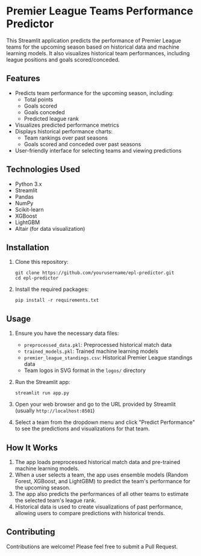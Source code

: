 # Premier League Teams Performance Predictor

This Streamlit application predicts the performance of Premier League teams for the upcoming season based on historical data and machine learning models. It also visualizes historical team performances, including league positions and goals scored/conceded.

## Features

- Predicts team performance for the upcoming season, including:
  - Total points
  - Goals scored
  - Goals conceded
  - Predicted league rank
- Visualizes predicted performance metrics
- Displays historical performance charts:
  - Team rankings over past seasons
  - Goals scored and conceded over past seasons
- User-friendly interface for selecting teams and viewing predictions

## Technologies Used

- Python 3.x
- Streamlit
- Pandas
- NumPy
- Scikit-learn
- XGBoost
- LightGBM
- Altair (for data visualization)

## Installation

1. Clone this repository:
   ```
   git clone https://github.com/yourusername/epl-predictor.git
   cd epl-predictor
   ```

2. Install the required packages:
   ```
   pip install -r requirements.txt
   ```

## Usage

1. Ensure you have the necessary data files:
   - `preprocessed_data.pkl`: Preprocessed historical match data
   - `trained_models.pkl`: Trained machine learning models
   - `premier_league_standings.csv`: Historical Premier League standings data
   - Team logos in SVG format in the `logos/` directory

2. Run the Streamlit app:
   ```
   streamlit run app.py
   ```

3. Open your web browser and go to the URL provided by Streamlit (usually `http://localhost:8501`)

4. Select a team from the dropdown menu and click "Predict Performance" to see the predictions and visualizations for that team.

## How It Works

1. The app loads preprocessed historical match data and pre-trained machine learning models.
2. When a user selects a team, the app uses ensemble models (Random Forest, XGBoost, and LightGBM) to predict the team's performance for the upcoming season.
3. The app also predicts the performances of all other teams to estimate the selected team's league rank.
4. Historical data is used to create visualizations of past performance, allowing users to compare predictions with historical trends.

## Contributing

Contributions are welcome! Please feel free to submit a Pull Request.
